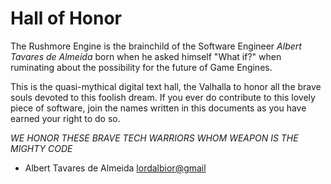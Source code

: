 # Hall of Honor

The Rushmore Engine is the brainchild of the Software Engineer *Albert
Tavares de Almeida* born when he asked himself "What if?" when
ruminating about the possibility for the future of Game Engines.

This is the quasi-mythical digital text hall, the Valhalla to honor all
the brave souls devoted to this foolish dream. If you ever do contribute
to this lovely piece of software, join the names written in this
documents as you have earned your right to do so.

*WE HONOR THESE BRAVE TECH WARRIORS WHOM WEAPON IS THE MIGHTY CODE*

-  Albert Tavares de Almeida <lordalbior@gmail>